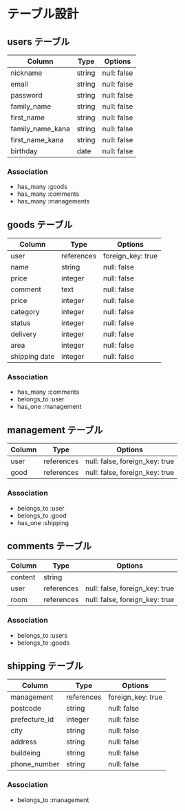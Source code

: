 # テーブル設計
<!--https://viewer.diagrams.net/?highlight=0000ff&edit=_blank&layers=1&nav=1#G1WmLXD5sMTlkkS32R9o7Q1Gpmu7joY66w-->

## users テーブル

| Column   | Type   | Options     |
| -------- | ------ | ----------- |
| nickname | string | null: false |
| email    | string | null: false |
| password | string | null: false |
| family_name| string | null: false |
| first_name| string | null: false |
| family_name_kana| string | null: false |
| first_name_kana| string | null: false |
| birthday | date   | null: false |

### Association
- has_many :goods
- has_many :comments
- has_many :managements

## goods テーブル

| Column | Type   | Options     |
| ------ | ------ | ----------- |
| user   | references | foreign_key: true |
| name   | string | null: false |
| price  | integer| null: false |
| comment| text   | null: false |
| price  | integer| null: false |
| category| integer| null: false |
| status | integer| null: false |
| delivery| integer| null: false |
| area   | integer| null: false |
| shipping date| integer| null: false |

### Association
- has_many :comments
- belongs_to :user
- has_one :management

## management テーブル

| Column  | Type    | Options                        |
| ------- | ------- | ------------------------------ |
| user | references | null: false, foreign_key: true |
| good | references | null: false, foreign_key: true |

### Association

- belongs_to :user
- belongs_to :good
- has_one :shipping

## comments テーブル

| Column  | Type    | Options                        |
| ------- |  ------- | ------------------------------ |
| content    | string  |
| user | references | null: false, foreign_key: true |
| room | references | null: false, foreign_key: true |

### Association

- belongs_to :users
- belongs_to :goods

##  shipping テーブル

| Column   | Type   | Options     |
| -------- | ------ | ----------- |
| management| references | foreign_key: true |
| postcode | string | null: false |
| prefecture_id| integer | null: false |
| city     | string | null: false |
| address  | string | null: false |
| buildeing| string | null: false |
| phone_number| string | null: false |



### Association

- belongs_to :management